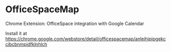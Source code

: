 # OfficeSpaceMap
Chrome Extension: OfficeSpace integration with Google Calendar

Install it at https://chrome.google.com/webstore/detail/officespacemap/anleihjpjpgekccibcbnmpidfklnhlch
